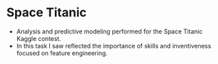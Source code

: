 # Space Titanic
- Analysis and predictive modeling performed for the Space Titanic Kaggle contest.
- In this task I saw reflected the importance of skills and inventiveness focused on feature engineering.
